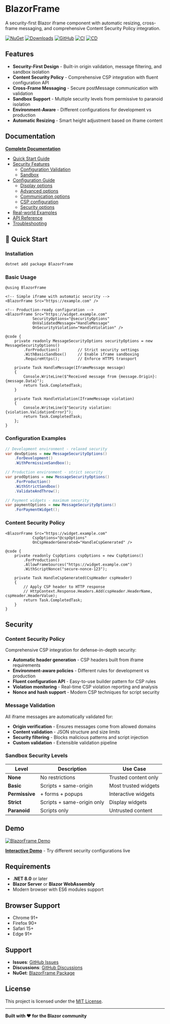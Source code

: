 # BlazorFrame

A security-first Blazor iframe component with automatic resizing, cross-frame messaging, and comprehensive Content Security Policy integration.

[![NuGet](https://img.shields.io/nuget/v/BlazorFrame.svg)](https://www.nuget.org/packages/BlazorFrame)
[![Downloads](https://img.shields.io/nuget/dt/BlazorFrame.svg)](https://www.nuget.org/packages/BlazorFrame)
[![GitHub](https://img.shields.io/github/license/Tim-Maes/BlazorFrame.svg)](https://github.com/Tim-Maes/BlazorFrame/blob/main/LICENSE.txt)
[![CI](https://github.com/Tim-Maes/BlazorFrame/actions/workflows/ci.yml/badge.svg)](https://github.com/Tim-Maes/BlazorFrame/actions/workflows/ci.yml)
[![CD](https://github.com/Tim-Maes/BlazorFrame/actions/workflows/cd.yml/badge.svg)](https://github.com/Tim-Maes/BlazorFrame/actions/workflows/cd.yml)

## Features

- **Security-First Design** - Built-in origin validation, message filtering, and sandbox isolation
- **Content Security Policy** - Comprehensive CSP integration with fluent configuration API
- **Cross-Frame Messaging** - Secure postMessage communication with validation
- **Sandbox Support** - Multiple security levels from permissive to paranoid isolation
- **Environment-Aware** - Different configurations for development vs production
- **Automatic Resizing** - Smart height adjustment based on iframe content

## Documentation

**[Complete Documentation](https://github.com/Tim-Maes/BlazorFrame/blob/master/docs/readme.md)**

- [Quick Start Guide](https://github.com/Tim-Maes/BlazorFrame/tree/master/docs/getting-started/quick-start.md)
- [Security Features](https://github.com/Tim-Maes/BlazorFrame/tree/master/docs/security)
  - [Configuration Validation](https://github.com/Tim-Maes/BlazorFrame/blob/master/docs/security/configuration-validation.md)
  - [Sandbox](https://github.com/Tim-Maes/BlazorFrame/blob/master/docs/security/sandbox.md)
- [Configuration Guide](https://github.com/Tim-Maes/BlazorFrame/tree/master/docs/configuration/readme.md) 
  - [Display options](https://github.com/Tim-Maes/BlazorFrame/tree/master/docs/configuration/display-options.md)
  - [Advanced options](https://github.com/Tim-Maes/BlazorFrame/tree/master/docs/configuration/advanced-options.md)
  - [Communication options](https://github.com/Tim-Maes/BlazorFrame/tree/master/docs/configuration/communication-options.md)
  - [CSP configuration](https://github.com/Tim-Maes/BlazorFrame/tree/master/docs/configuration/csp-configuration.md)
  - [Security options](https://github.com/Tim-Maes/BlazorFrame/tree/master/docs/configuration/security-options.md)
- [Real-world Examples](https://github.com/Tim-Maes/BlazorFrame/blob/master/docs/examples/common-scenarios.md)
- [API Reference](https://github.com/Tim-Maes/BlazorFrame/blob/master/docs/api/message-security-options.md)
- [Troubleshooting](https://github.com/Tim-Maes/BlazorFrame/tree/master/docs/advanced/troubleshooting.md)

## :rocket: Quick Start

### Installation

```bash
dotnet add package BlazorFrame
```

### Basic Usage

```razor
@using BlazorFrame

<!-- Simple iframe with automatic security -->
<BlazorFrame Src="https://example.com" />

<!-- Production-ready configuration -->
<BlazorFrame Src="https://widget.example.com"
            SecurityOptions="@securityOptions"
            OnValidatedMessage="HandleMessage"
            OnSecurityViolation="HandleViolation" />

@code {
    private readonly MessageSecurityOptions securityOptions = new MessageSecurityOptions()
        .ForProduction()        // Strict security settings
        .WithBasicSandbox()     // Enable iframe sandboxing
        .RequireHttps();        // Enforce HTTPS transport
        
    private Task HandleMessage(IframeMessage message)
    {
        Console.WriteLine($"Received message from {message.Origin}: {message.Data}");
        return Task.CompletedTask;
    }

    private Task HandleViolation(IframeMessage violation)
    {
        Console.WriteLine($"Security violation: {violation.ValidationError}");
        return Task.CompletedTask;
    };
}
```

### Configuration Examples

```csharp
// Development environment - relaxed security
var devOptions = new MessageSecurityOptions()
    .ForDevelopment()
    .WithPermissiveSandbox();

// Production environment - strict security
var prodOptions = new MessageSecurityOptions()
    .ForProduction()
    .WithStrictSandbox()
    .ValidateAndThrow();

// Payment widgets - maximum security
var paymentOptions = new MessageSecurityOptions()
    .ForPaymentWidget();
```

### Content Security Policy

```razor
<BlazorFrame Src="https://widget.example.com"
            CspOptions="@cspOptions"
            OnCspHeaderGenerated="HandleCspGenerated" />

@code {
    private readonly CspOptions cspOptions = new CspOptions()
        .ForProduction()
        .AllowFrameSources("https://widget.example.com")
        .WithScriptNonce("secure-nonce-123");
        
    private Task HandleCspGenerated(CspHeader cspHeader)
    {
        // Apply CSP header to HTTP response
        // HttpContext.Response.Headers.Add(cspHeader.HeaderName, cspHeader.HeaderValue);
        return Task.CompletedTask;
    }
}
```

## Security

### Content Security Policy

Comprehensive CSP integration for defense-in-depth security:
- **Automatic header generation** - CSP headers built from iframe requirements
- **Environment-aware policies** - Different rules for development vs production
- **Fluent configuration API** - Easy-to-use builder pattern for CSP rules
- **Violation monitoring** - Real-time CSP violation reporting and analysis
- **Nonce and hash support** - Modern CSP techniques for script security

### Message Validation

All iframe messages are automatically validated for:
- **Origin verification** - Ensures messages come from allowed domains
- **Content validation** - JSON structure and size limits
- **Security filtering** - Blocks malicious patterns and script injection
- **Custom validation** - Extensible validation pipeline

### Sandbox Security Levels

| Level | Description | Use Case |
|-------|-------------|----------|
| **None** | No restrictions | Trusted content only |
| **Basic** | Scripts + same-origin | Most trusted widgets |
| **Permissive** | + forms + popups | Interactive widgets |
| **Strict** | Scripts + same-origin only | Display widgets |
| **Paranoid** | Scripts only | Untrusted content |

## Demo

[![BlazorFrame Demo](https://github.com/user-attachments/assets/106e02f8-5b7a-4a02-9748-b5fc1f540168)](https://github.com/Tim-Maes/BlazorFrameDemo)

**[Interactive Demo](https://github.com/Tim-Maes/BlazorFrameDemo)** - Try different security configurations live

## Requirements

- **.NET 8.0** or later
- **Blazor Server** or **Blazor WebAssembly**
- Modern browser with ES6 modules support

## Browser Support

- Chrome 91+
- Firefox 90+  
- Safari 15+
- Edge 91+

## Support

- **Issues**: [GitHub Issues](https://github.com/Tim-Maes/BlazorFrame/issues)
- **Discussions**: [GitHub Discussions](https://github.com/Tim-Maes/BlazorFrame/discussions)  
- **NuGet**: [BlazorFrame Package](https://www.nuget.org/packages/BlazorFrame)

## License

This project is licensed under the [MIT License](LICENSE.txt).

---

**Built with :heart: for the Blazor community**
